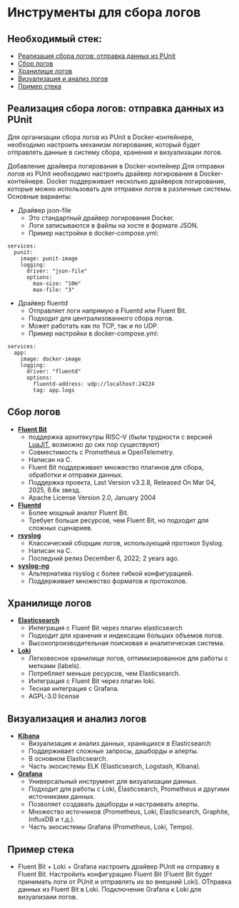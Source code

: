 # Инструменты для сбора логов 

## Необходимый стек:
  - [Реализация сбора логов: отправка данных из PUnit](#реализация-сбора-логов-отправка-данных-из-punit)
  - [Сбор логов](#сбор-логов)
  - [Хранилище логов](#хранилище-логов)
  - [Визуализация и анализ логов](#визуализация-и-анализ-логов)
  - [Пример стека](#пример-стека)

## Реализация сбора логов: отправка данных из PUnit

Для организации сбора логов из PUnit в Docker-контейнере, необходимо настроить механизм логирования, который будет отправлять данные в систему сбора, хранения и визуализации логов.

Добавление драйвера логирования в Docker-контейнер
Для отправки логов из PUnit необходимо настроить драйвер логирования в Docker-контейнере. Docker поддерживает несколько драйверов логирования, которые можно использовать для отправки логов в различные системы. Основные варианты:
- Драйвер json-file
  - Это стандартный драйвер логирования Docker.
  - Логи записываются в файлы на хосте в формате JSON.
  - Пример настройки в docker-compose.yml:
```
services:
  punit:
    image: punit-image
    logging:
      driver: "json-file"
      options:
        max-size: "10m"
        max-file: "3"
```
- Драйвер fluentd
  - Отправляет логи напрямую в Fluentd или Fluent Bit.
  - Подходит для централизованного сбора логов.
  - Может работать как по TCP, так и по UDP.
  - Пример настройки в docker-compose.yml:
```
services:
  app:
    image: docker-image
    logging:
      driver: "fluentd"
      options:
        fluentd-address: udp://localhost:24224
        tag: app.logs
```

## Сбор логов
- **[Fluent Bit](https://github.com/fluent/fluent-bit/releases)**
  * поддержка архитекутры RISC-V (были трудности с версией [LuaJIT](https://chronosphere.io/learn/fluent-bit-risc-v/), возможно до сих пор существуют)
  *  Совместимость с Prometheus и OpenTelemetry.
  *  Написан на C.
  *  Fluent Bit поддерживает множество плагинов для сбора, обработки и отправки данных.
  *  Поддержка проекта, Last Version v3.2.8, Released On Mar 04, 2025, 6.6к звезд.
  *    Apache License Version 2.0, January 2004
- **[Fluentd](https://github.com/fluent/fluentd)**
    * Более мощный аналог Fluent Bit.
    * Требует больше ресурсов, чем Fluent Bit, но подходит для сложных сценариев.
- **[rsyslog](https://github.com/rsyslog/rsyslog.git)**
    * Классический сборщик логов, использующий протокол Syslog.
    * Написан на С.
    * Последний релиз December 6, 2022; 2 years ago.
- **[syslog-ng](https://github.com/syslog-ng/syslog-ng)**
    * Альтернатива rsyslog с более гибкой конфигурацией.
    * Поддерживает множество форматов и протоколов.

## Хранилище логов
- **[Elasticsearch](https://github.com/elastic/elasticsearch)**
    * Интеграция с Fluent Bit через плагин elasticsearch
    * Подходит для хранения и индексации больших объемов логов.
    * Высокопроизводительная поисковая и аналитическая система.
- **[Loki](https://github.com/grafana/loki)**
    * Легковесное хранилище логов, оптимизированное для работы с метками (labels).
    * Потребляет меньше ресурсов, чем Elasticsearch.
    * Интеграция с Fluent Bit через плагин loki.
    * Тесная интеграция с Grafana.
    * AGPL-3.0 license
## Визуализация и анализ логов
- **[Kibana](https://github.com/elastic/kibana)**
    * Визуализация и анализ данных, хранящихся в Elasticsearch
    * Поддерживает сложные запросы, дашборды и алерты.
    * В основном Elasticsearch.
    * Часть экосистемы ELK (Elasticsearch, Logstash, Kibana).
- **[Grafana](https://github.com/grafana/grafana)**
    * Универсальный инструмент для визуализации данных.
    * Подходит для работы с Loki, Elasticsearch, Prometheus и другими источниками данных.
    * Позволяет создавать дашборды и настраивать алерты.
    * Множество источников (Prometheus, Loki, Elasticsearch, Graphite, InfluxDB и т.д.).
    * Часть экосистемы Grafana (Prometheus, Loki, Tempo).


## Пример стека
- Fluent Bit + Loki + Grafana
  настроить драйвер PUnit на отправку в Fluent Bit. Настройить конфигурацию Fluent Bit (Fluent Bit будет принимать логи от PUnit и отправлять их во внешний Loki). ОТправка данных из Fluent Bit в Loki. Подключение Grafana к Loki для визуализаии логов.